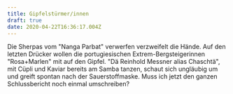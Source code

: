 ```yaml
---
title: Gipfelstürmer/innen
draft: true
date: 2020-04-22T16:36:17.004Z
---
```

Die Sherpas vom "Nanga Parbat" verwerfen verzweifelt die Hände. Auf den letzten Drücker wollen die portugiesischen Extrem-Bergsteigerinnen "Rosa+Marlen" mit auf den Gipfel. "Dä Reinhold Messner alias Chaschtä", mit Cüpli und Kaviar bereits am Samba tanzen, schaut sich ungläubig um und greift spontan nach der Sauerstoffmaske. Muss ich jetzt den ganzen Schlussbericht noch einmal umschreiben?
